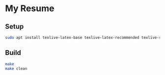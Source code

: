 # My Resume 

## Setup

```bash
sudo apt install texlive-latex-base texlive-latex-recommended texlive-science texlive-latex-extra texlive-extra-utils
```

## Build

```bash
make      
make clean
```





